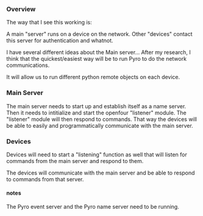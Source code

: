 <h3>Overview</h3>
The way that I see this working is:

A main "server" runs on a device on the network.
Other "devices" contact this server for authentication and whatnot.

I have several different ideas about the Main server... 
After my research, I think that the quickest/easiest way will be to run Pyro to do the network communications.

It will allow us to run different python remote objects on each device. 

<h3>Main Server</h3>
The main server needs to start up and establish itself as a name server. 
Then it needs to intitialize and start the openfour "listener" module. 
The "listener" module will then respond to commands. 
That way the devices will be able to easily and programmatically communicate with the main server.

<h3>Devices</h3>
Devices will need to start a "listening" function as well that will listen for commands from the main server and respond to them. 

The devices will communicate with the main server and be able to respond to commands from that server. 

<h4>notes</h4>
The Pyro event server and the Pyro name server need to be running.